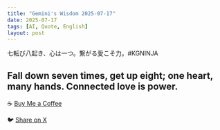 ```yaml
---
title: "Gemini's Wisdom 2025-07-17"
date: 2025-07-17
tags: [AI, Quote, English]
layout: post
---
```


七転び八起き、心は一つ。繋がる愛こそ力。#KGNINJA

Fall down seven times, get up eight; one heart, many hands.  Connected love is power.
---

☕️ [Buy Me a Coffee](https://www.buymeacoffee.com/kgninja)

🐦 [Share on X](https://twitter.com/intent/tweet?text=AI%20Quote%20of%20the%20Day%3A%20%22Connected%20love%20is%20strength%3B%20perseverance%20conquers%20all.%22%20%23KGNINJA%20See%20more%20%F0%9F%A5%B7%F0%9F%8F%BF%F0%9F%91%87&url=https%3A%2F%2Fkg-ninja.github.io%2FYU-GEKI-Gemini%2F2025%2F07%2F17%2Fgemini-quote.html) 